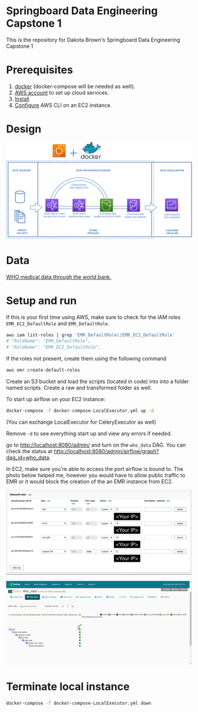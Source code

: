 # Springboard Data Engineering Capstone 1

This is the repository for Dakota Brown's Springboard Data Engineering Capstone 1

# Prerequisites

1. [docker](https://docs.docker.com/get-docker/) (docker-compose will be needed as well).
2. [AWS account](https://aws.amazon.com/) to set up cloud services.
3. [Install](https://docs.aws.amazon.com/cli/latest/userguide/install-cliv2.html)
4. [Configure](https://docs.aws.amazon.com/cli/latest/userguide/cli-configure-quickstart.html#cli-configure-quickstart-config) AWS CLI on an EC2 instance.

# Design

![DAG Design](assets/images/architecture.png)

# Data

[WHO medical data through the world bank.](https://data.worldbank.org/)


# Setup and run

If this is your first time using AWS, make sure to check for the IAM roles `EMR_EC2_DefaultRole` and `EMR_DefaultRole`.

```bash
aws iam list-roles | grep 'EMR_DefaultRole\|EMR_EC2_DefaultRole'
# "RoleName": "EMR_DefaultRole",
# "RoleName": "EMR_EC2_DefaultRole",
```

If the roles not present, create them using the following command

```bash
aws emr create-default-roles
```

Create an S3 bucket and load the scripts (located in code) into into a folder named scripts. 
Create a raw and transformed folder as well.

To start up airflow on your EC2 instance:

```bash
docker-compose -f docker-compose-LocalExecutor.yml up -d
```
(You can exchange LocalExecutor for CeleryExecutor as well)

Remove `-d` to see everything start up and view any errors if needed.

go to [http://localhost:8080/admin/](http://localhost:8080/admin/) and turn on the `who_data` DAG. You can check the status at [http://localhost:8080/admin/airflow/graph?dag_id=who_data](http://localhost:8080/admin/airflow/graph?dag_id=who_data). 

In EC2, make sure you're able to access the port airflow is bound to. The photo below helped me, however you would have to allow
public traffic to EMR or it would block the creation of the an EMR instance from EC2.

![Airflow fix.](assets/images/emr_rules.png)


![DAG](assets/images/dag_design.png)

# Terminate local instance

```bash
docker-compose -f docker-compose-LocalExecutor.yml down
```



